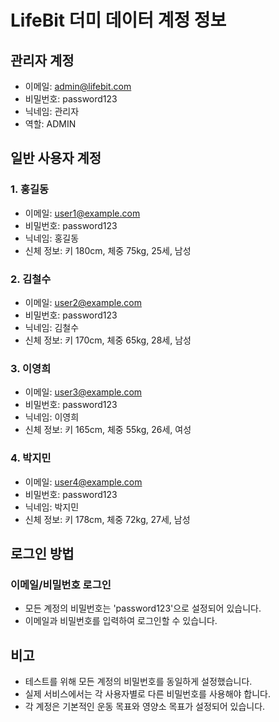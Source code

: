 # LifeBit 더미 데이터 계정 정보

## 관리자 계정
- 이메일: admin@lifebit.com
- 비밀번호: password123
- 닉네임: 관리자
- 역할: ADMIN

## 일반 사용자 계정
### 1. 홍길동
- 이메일: user1@example.com
- 비밀번호: password123
- 닉네임: 홍길동
- 신체 정보: 키 180cm, 체중 75kg, 25세, 남성

### 2. 김철수
- 이메일: user2@example.com
- 비밀번호: password123
- 닉네임: 김철수
- 신체 정보: 키 170cm, 체중 65kg, 28세, 남성

### 3. 이영희
- 이메일: user3@example.com
- 비밀번호: password123
- 닉네임: 이영희
- 신체 정보: 키 165cm, 체중 55kg, 26세, 여성

### 4. 박지민
- 이메일: user4@example.com
- 비밀번호: password123
- 닉네임: 박지민
- 신체 정보: 키 178cm, 체중 72kg, 27세, 남성

## 로그인 방법
### 이메일/비밀번호 로그인
- 모든 계정의 비밀번호는 'password123'으로 설정되어 있습니다.
- 이메일과 비밀번호를 입력하여 로그인할 수 있습니다.

## 비고
- 테스트를 위해 모든 계정의 비밀번호를 동일하게 설정했습니다.
- 실제 서비스에서는 각 사용자별로 다른 비밀번호를 사용해야 합니다.
- 각 계정은 기본적인 운동 목표와 영양소 목표가 설정되어 있습니다.
